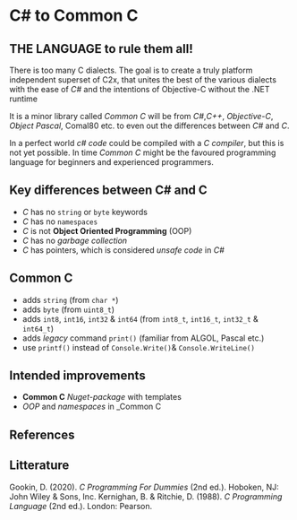 # C# to Common C
## THE LANGUAGE to rule them all!

There is too many C dialects. The goal is to create a truly platform independent superset of C2x, that unites the best of the various dialects with the ease of _C#_ and the intentions of Objective-C without the .NET runtime

It is a minor library called _Common C_ will be from _C#_,_C++_, _Objective-C_, _Object Pascal_, Comal80 etc. to even out the differences between _C#_ and _C_.

In a perfect world _c# code_ could be compiled with a _C compiler_, but this is not yet possible. In time _Common C_ might be the favoured programming language for beginners and experienced programmers.

## Key differences between C# and C
- _C_ has no `string` or `byte` keywords
- _C_ has no `namespaces`
- _C_ is not __Object Oriented Programming__ (OOP) 
- _C_ has no _garbage collection_
- _C_ has pointers, which is considered _unsafe code_ in _C#_

## Common C
- adds `string` (from `char *`)
- adds `byte` (from `uint8_t`)
- adds `int8`, `int16`, `int32` & `int64` (from `int8_t`, `int16_t`, `int32_t` & `int64_t`)
- adds _legacy_ command `print()` (familiar from ALGOL, Pascal etc.) 
- use `printf()` instead of `Console.Write()`& `Console.WriteLine()`


## Intended improvements
- __Common C__ _Nuget-package_ with templates
- _OOP_ and _namespaces_ in _Common C

## References

## Litterature
Gookin, D. (2020). _C Programming For Dummies_ (2nd ed.). Hoboken, NJ: John Wiley & Sons, Inc.
Kernighan, B. & Ritchie, D. (1988). _C Programming Language_ (2nd ed.). London: Pearson.
